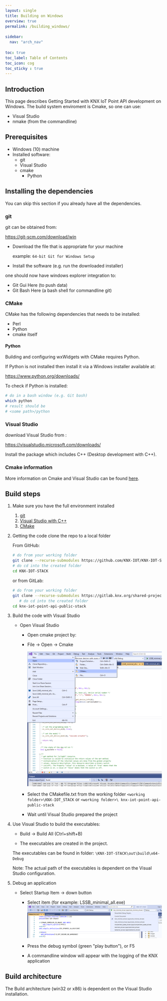 ```yaml
---
layout: single
title: Building on Windows
overview: true
permalink: /building_windows/

sidebar:
  nav: "arch_nav"

toc: true
toc_label: Table of Contents
toc_icon: cog
toc_sticky : true
---
```


## Introduction

This page describes Getting Started with KNX IoT Point API development on Windows.
The build system enviroment is Cmake, so one can use:

- Visual Studio
- nmake (from the commandline)

## Prerequisites 

- Windows (10) machine
- Installed software:
  - git
  - Visual Studio
  - cmake
    - Python 
  
## Installing the dependencies

You can skip this section if you already have all the dependencies.

### git

git can be obtained from:

https://git-scm.com/download/win

- Download the file that is appropriate for your machine

  example: `64-bit Git for Windows Setup`
- Install the software (e.g. run the downloaded installer)

one should now have windows explorer integration to:

- Git Gui Here (to push data)
- Git Bash Here (a bash shell for commandline git)

### CMake

CMake has the following dependencies that needs to be installed:
- Perl 
- Python 
- cmake itself

#### Python 

Building and configuring wxWidgets with CMake requires Python. 

If Python is not installed then install it via a Windows installer available at:

https://www.python.org/downloads/

To check if Python is installed:

```bash
# do in a bash window (e.g. Git bash)
which python
# result should be
# <some path>/python
```

### Visual Studio

download Visual Studio from :

https://visualstudio.microsoft.com/downloads/

Install the package which includes C++ (Desktop development with C++).

### Cmake information

More information on Cmake and Visual Studio can be found [here](https://docs.microsoft.com/en-us/cpp/build/cmake-projects-in-visual-studio?view=msvc-170).

## Build steps

1. Make sure you have the full environment installed
   1. [git](#git)
   2. [Visual Studio with C++](#VisualStudio)
   3. [CMake](#CMake)

2. Getting the code
   clone the repo to a local folder

   From GitHub:

   ```bash
   # do from your working folder
   git clone --recurse-submodules https://github.com/KNX-IOT/KNX-IOT-STACK.git
   # do cd into the created folder
   cd KNX-IOT-STACK
   ```

   or from GitLab:

   ```bash
   # do from your working folder
   git clone --recurse-submodules https://gitlab.knx.org/shared-projects/knx-iot-point-api-public-stack.git
      # do cd into the created folder
   cd knx-iot-point-api-public-stack
   ```

3. Build the code with Visual Studio

   - Open Visual Studio
     - Open cmake project by:

     - File -&gt; Open -&gt; Cmake

       ![VisualStudio](/assets/images/visualstudio-cmake.png)

     - Select the CMakefile.txt from the working folder `<working folder>\KNX-IOT_STACK` or  `<working folder>\ knx-iot-point-api-public-stack`
     - Wait until Visual Studio prepared the project

4. Use Visual Studio to build the executables:

   - Build -&gt; Build All (Ctrl+shift+B)

   - The executables are created in the project.

    The executables can be found in folder:
    `\KNX-IOT-STACK\out\build\x64-Debug`

    Note: The actual path of the executables is dependent on the Visual Studio configuration.

5. Debug an application

   - Select Startup Item -&gt; down button
     - Select item (for example: LSSB_minimal_all.exe)
      ![SelectItem](/assets/images/vs_select_startup.png)

     - Press the debug symbol (green "play button"), or F5
     - A commandline window will appear with the logging of the KNX application

## Build architecture

The Build architecture (win32 or x86) is dependent on the Visual Studio installation.

